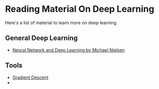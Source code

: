 # Reading Material On Deep Learning

Here's a list of material to learn more on deep learning

## General Deep Learning

*   [Neural Network and Deep Learning by Michael Nielsen](http://neuralnetworksanddeeplearning.com)

## Tools

*   [Gradient Descent](https://iamtrask.github.io/2015/07/27/python-network-part2/)
*   